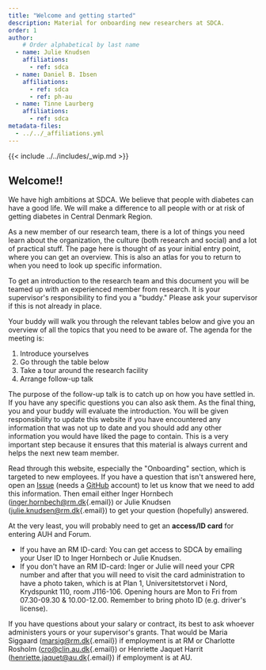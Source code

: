 ```yaml
---
title: "Welcome and getting started"
description: Material for onboarding new researchers at SDCA.
order: 1
author:
    # Order alphabetical by last name
  - name: Julie Knudsen
    affiliations: 
      - ref: sdca
  - name: Daniel B. Ibsen
    affiliations: 
      - ref: sdca
      - ref: ph-au
  - name: Tinne Laurberg
    affiliations: 
      - ref: sdca
metadata-files: 
  - ../../_affiliations.yml
---
```


{{< include ../../includes/_wip.md >}}

## Welcome!!

We have high ambitions at SDCA. We believe that people with diabetes can
have a good life. We will make a difference to all people with or at
risk of getting diabetes in Central Denmark Region.

As a new member of our research team, there is a lot of things you need
learn about the organization, the culture (both research and social) and
a lot of practical stuff. The page here is thought of as your initial
entry point, where you can get an overview. This is also an atlas for
you to return to when you need to look up specific information.

To get an introduction to the research team and this document you will
be teamed up with an experienced member from research. It is your
supervisor's responsibility to find you a "buddy." Please ask your
supervisor if this is not already in place.

Your buddy will walk you through the relevant tables below and give you
an overview of all the topics that you need to be aware of. The agenda
for the meeting is:

1.  Introduce yourselves
2.  Go through the table below
3.  Take a tour around the research facility
4.  Arrange follow-up talk

The purpose of the follow-up talk is to catch up on how you have settled
in. If you have any specific questions you can also ask them. As the
final thing, you and your buddy will evaluate the introduction. You will
be given responsibility to update this website if you have encountered
any information that was not up to date and you should add any other
information you would have liked the page to contain. This is a very
important step because it ensures that this material is always current
and helps the next new team member.

Read through this website, especially the "Onboarding" section, which is
targeted to new employees. If you have a question that isn't answered
here, open an
[Issue](https://github.com/steno-aarhus/research/issues/new) (needs a
[GitHub](https://github.com/join) account) to let us know that we need
to add this information. Then email either Inger Hornbech
([inger.hornbech\@rm.dk](mailto:inger.hornbech@rm.dk){.email}) or Julie
Knudsen ([julie.knudsen\@rm.dk](mailto:julie.knudsen@rm.dk){.email}) to
get your question (hopefully) answered.

At the very least, you will probably need to get an **access/ID card**
for entering AUH and Forum.

-   If you have an RM ID-card: You can get access to SDCA by emailing
    your User ID to Inger Hornbech or Julie Knudsen.
-   If you don't have an RM ID-card: Inger or Julie will need your CPR
    number and after that you will need to visit the card administration
    to have a photo taken, which is at Plan 1, Universitetstorvet i
    Nord, Krydspunkt 110, room J116-106. Opening hours are Mon to Fri
    from 07.30-09.30 & 10.00-12.00. Remember to bring photo ID (e.g.
    driver's license).

If you have questions about your salary or contract, its best to ask
whoever administers yours or your supervisor's grants. That would be
Maria Siggaard ([marsig\@rm.dk](mailto:marsig@rm.dk){.email}) if
employment is at RM or Charlotte Rosholm
([cro\@clin.au.dk](mailto:cro@clin.au.dk){.email}) or Henriette Jaquet Harrit ([henriette.jaquet@au.dk](mailto:henriette.jaquet@au.dk){.email}) if
employment is at AU.
